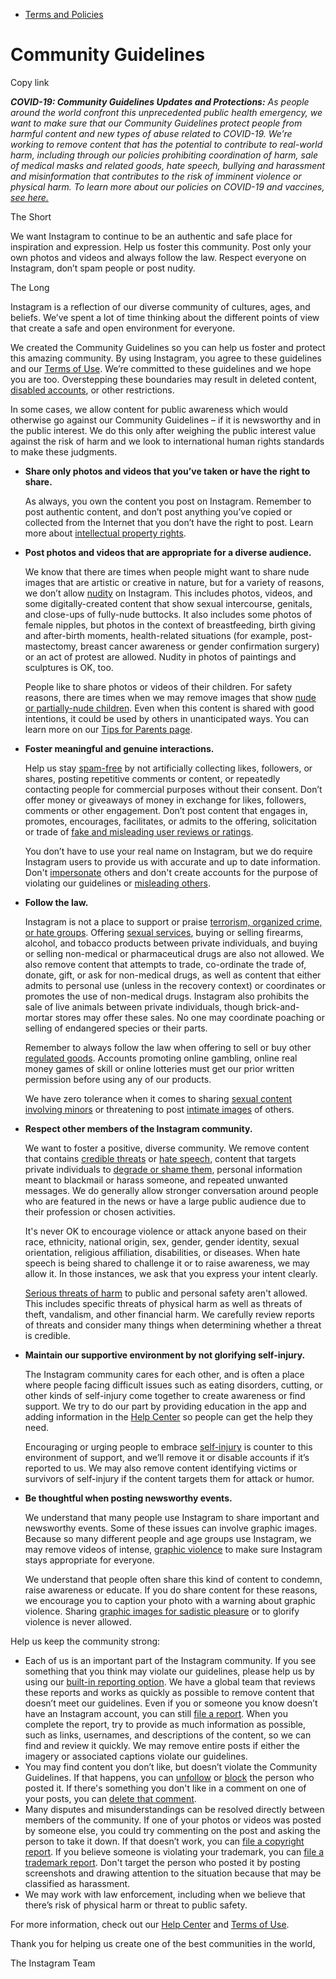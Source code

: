 * [Terms and Policies](https://help.instagram.com/1417489251945243/?helpref=breadcrumb)

Community Guidelines
====================

Copy link

_**COVID-19: Community Guidelines Updates and Protections:** As people around the world confront this unprecedented public health emergency, we want to make sure that our Community Guidelines protect people from harmful content and new types of abuse related to COVID-19. We’re working to remove content that has the potential to contribute to real-world harm, including through our policies prohibiting coordination of harm, sale of medical masks and related goods, hate speech, bullying and harassment and misinformation that contributes to the risk of imminent violence or physical harm. To learn more about our policies on COVID-19 and vaccines, [see here.](https://help.instagram.com/697825587576762?helpref=faq_content)_

The Short

We want Instagram to continue to be an authentic and safe place for inspiration and expression. Help us foster this community. Post only your own photos and videos and always follow the law. Respect everyone on Instagram, don’t spam people or post nudity.

The Long

Instagram is a reflection of our diverse community of cultures, ages, and beliefs. We’ve spent a lot of time thinking about the different points of view that create a safe and open environment for everyone.

We created the Community Guidelines so you can help us foster and protect this amazing community. By using Instagram, you agree to these guidelines and our [Terms of Use](https://www.instagram.com/legal/terms). We’re committed to these guidelines and we hope you are too. Overstepping these boundaries may result in deleted content, [disabled accounts](https://help.instagram.com/366993040048856?helpref=faq_content), or other restrictions.

In some cases, we allow content for public awareness which would otherwise go against our Community Guidelines – if it is newsworthy and in the public interest. We do this only after weighing the public interest value against the risk of harm and we look to international human rights standards to make these judgments.

* **Share only photos and videos that you’ve taken or have the right to share.**
    
    As always, you own the content you post on Instagram. Remember to post authentic content, and don’t post anything you’ve copied or collected from the Internet that you don’t have the right to post. Learn more about [intellectual property rights](https://help.instagram.com/126382350847838?helpref=faq_content).
    
* **Post photos and videos that are appropriate for a diverse audience.**
    
    We know that there are times when people might want to share nude images that are artistic or creative in nature, but for a variety of reasons, we don’t allow [nudity](https://l.instagram.com/?u=https%3A%2F%2Fwww.facebook.com%2Fcommunitystandards%2Fadult_nudity_sexual_activity&e=AT0MOuru6iHJjiOKF6uIRZP9iRSwD5tl0uhSfqujEJgF0gM8RA8xl7jatE-Gu5EvqWDPlMU5xpQbNmRgOqaf3t1PQXSUwWbD-tJk1Es4-farGugcufPT6B55UiZCWSF7Az8YRwwX5DCHvAKVChgpvg) on Instagram. This includes photos, videos, and some digitally-created content that show sexual intercourse, genitals, and close-ups of fully-nude buttocks. It also includes some photos of female nipples, but photos in the context of breastfeeding, birth giving and after-birth moments, health-related situations (for example, post-mastectomy, breast cancer awareness or gender confirmation surgery) or an act of protest are allowed. Nudity in photos of paintings and sculptures is OK, too.
    
    People like to share photos or videos of their children. For safety reasons, there are times when we may remove images that show [nude or partially-nude children](https://l.instagram.com/?u=https%3A%2F%2Fwww.facebook.com%2Fcommunitystandards%2Fchild_nudity_sexual_exploitation&e=AT0MOuru6iHJjiOKF6uIRZP9iRSwD5tl0uhSfqujEJgF0gM8RA8xl7jatE-Gu5EvqWDPlMU5xpQbNmRgOqaf3t1PQXSUwWbD-tJk1Es4-farGugcufPT6B55UiZCWSF7Az8YRwwX5DCHvAKVChgpvg). Even when this content is shared with good intentions, it could be used by others in unanticipated ways. You can learn more on our [Tips for Parents page](https://help.instagram.com/154475974694511/?helpref=faq_content).
    
* **Foster meaningful and genuine interactions.**
    
    Help us stay [spam-free](https://l.instagram.com/?u=https%3A%2F%2Fwww.facebook.com%2Fcommunitystandards%2Fspam&e=AT0MOuru6iHJjiOKF6uIRZP9iRSwD5tl0uhSfqujEJgF0gM8RA8xl7jatE-Gu5EvqWDPlMU5xpQbNmRgOqaf3t1PQXSUwWbD-tJk1Es4-farGugcufPT6B55UiZCWSF7Az8YRwwX5DCHvAKVChgpvg) by not artificially collecting likes, followers, or shares, posting repetitive comments or content, or repeatedly contacting people for commercial purposes without their consent. Don’t offer money or giveaways of money in exchange for likes, followers, comments or other engagement. Don’t post content that engages in, promotes, encourages, facilitates, or admits to the offering, solicitation or trade of [fake and misleading user reviews or ratings](https://l.instagram.com/?u=https%3A%2F%2Fwww.facebook.com%2Fcommunitystandards%2Ffraud_deception&e=AT0MOuru6iHJjiOKF6uIRZP9iRSwD5tl0uhSfqujEJgF0gM8RA8xl7jatE-Gu5EvqWDPlMU5xpQbNmRgOqaf3t1PQXSUwWbD-tJk1Es4-farGugcufPT6B55UiZCWSF7Az8YRwwX5DCHvAKVChgpvg).
    
    You don’t have to use your real name on Instagram, but we do require Instagram users to provide us with accurate and up to date information. Don't [impersonate](https://l.instagram.com/?u=https%3A%2F%2Fwww.facebook.com%2Fcommunitystandards%2Fmisrepresentation&e=AT0MOuru6iHJjiOKF6uIRZP9iRSwD5tl0uhSfqujEJgF0gM8RA8xl7jatE-Gu5EvqWDPlMU5xpQbNmRgOqaf3t1PQXSUwWbD-tJk1Es4-farGugcufPT6B55UiZCWSF7Az8YRwwX5DCHvAKVChgpvg) others and don't create accounts for the purpose of violating our guidelines or [misleading others](https://l.instagram.com/?u=https%3A%2F%2Ftransparency.fb.com%2Fpolicies%2Fcommunity-standards%2Finauthentic-behavior%2F&e=AT0MOuru6iHJjiOKF6uIRZP9iRSwD5tl0uhSfqujEJgF0gM8RA8xl7jatE-Gu5EvqWDPlMU5xpQbNmRgOqaf3t1PQXSUwWbD-tJk1Es4-farGugcufPT6B55UiZCWSF7Az8YRwwX5DCHvAKVChgpvg).
    
* **Follow the law.**
    
    Instagram is not a place to support or praise [terrorism, organized crime, or hate groups](https://l.instagram.com/?u=https%3A%2F%2Fwww.facebook.com%2Fcommunitystandards%2Fdangerous_individuals_organizations&e=AT0MOuru6iHJjiOKF6uIRZP9iRSwD5tl0uhSfqujEJgF0gM8RA8xl7jatE-Gu5EvqWDPlMU5xpQbNmRgOqaf3t1PQXSUwWbD-tJk1Es4-farGugcufPT6B55UiZCWSF7Az8YRwwX5DCHvAKVChgpvg). Offering [sexual services](https://l.instagram.com/?u=https%3A%2F%2Fwww.facebook.com%2Fcommunitystandards%2Fsexual_solicitation&e=AT0MOuru6iHJjiOKF6uIRZP9iRSwD5tl0uhSfqujEJgF0gM8RA8xl7jatE-Gu5EvqWDPlMU5xpQbNmRgOqaf3t1PQXSUwWbD-tJk1Es4-farGugcufPT6B55UiZCWSF7Az8YRwwX5DCHvAKVChgpvg), buying or selling firearms, alcohol, and tobacco products between private individuals, and buying or selling non-medical or pharmaceutical drugs are also not allowed. We also remove content that attempts to trade, co-ordinate the trade of, donate, gift, or ask for non-medical drugs, as well as content that either admits to personal use (unless in the recovery context) or coordinates or promotes the use of non-medical drugs. Instagram also prohibits the sale of live animals between private individuals, though brick-and-mortar stores may offer these sales. No one may coordinate poaching or selling of endangered species or their parts.
    
    Remember to always follow the law when offering to sell or buy other [regulated goods](https://l.instagram.com/?u=https%3A%2F%2Fwww.facebook.com%2Fcommunitystandards%2Fregulated_goods&e=AT0MOuru6iHJjiOKF6uIRZP9iRSwD5tl0uhSfqujEJgF0gM8RA8xl7jatE-Gu5EvqWDPlMU5xpQbNmRgOqaf3t1PQXSUwWbD-tJk1Es4-farGugcufPT6B55UiZCWSF7Az8YRwwX5DCHvAKVChgpvg). Accounts promoting online gambling, online real money games of skill or online lotteries must get our prior written permission before using any of our products.
    
    We have zero tolerance when it comes to sharing [sexual content involving minors](https://l.instagram.com/?u=https%3A%2F%2Fwww.facebook.com%2Fcommunitystandards%2Fchild_nudity_sexual_exploitation&e=AT0MOuru6iHJjiOKF6uIRZP9iRSwD5tl0uhSfqujEJgF0gM8RA8xl7jatE-Gu5EvqWDPlMU5xpQbNmRgOqaf3t1PQXSUwWbD-tJk1Es4-farGugcufPT6B55UiZCWSF7Az8YRwwX5DCHvAKVChgpvg) or threatening to post [intimate images](https://l.instagram.com/?u=https%3A%2F%2Fwww.facebook.com%2Fcommunitystandards%2Fsexual_exploitation_adults&e=AT0MOuru6iHJjiOKF6uIRZP9iRSwD5tl0uhSfqujEJgF0gM8RA8xl7jatE-Gu5EvqWDPlMU5xpQbNmRgOqaf3t1PQXSUwWbD-tJk1Es4-farGugcufPT6B55UiZCWSF7Az8YRwwX5DCHvAKVChgpvg) of others.
    
* **Respect other members of the Instagram community.**
    
    We want to foster a positive, diverse community. We remove content that contains [credible threats](https://l.instagram.com/?u=https%3A%2F%2Fwww.facebook.com%2Fcommunitystandards%2Fcredible_violence&e=AT0MOuru6iHJjiOKF6uIRZP9iRSwD5tl0uhSfqujEJgF0gM8RA8xl7jatE-Gu5EvqWDPlMU5xpQbNmRgOqaf3t1PQXSUwWbD-tJk1Es4-farGugcufPT6B55UiZCWSF7Az8YRwwX5DCHvAKVChgpvg) or [hate speech](https://l.instagram.com/?u=https%3A%2F%2Fwww.facebook.com%2Fcommunitystandards%2Fhate_speech&e=AT0MOuru6iHJjiOKF6uIRZP9iRSwD5tl0uhSfqujEJgF0gM8RA8xl7jatE-Gu5EvqWDPlMU5xpQbNmRgOqaf3t1PQXSUwWbD-tJk1Es4-farGugcufPT6B55UiZCWSF7Az8YRwwX5DCHvAKVChgpvg), content that targets private individuals to [degrade or shame them](https://l.instagram.com/?u=https%3A%2F%2Fwww.facebook.com%2Fcommunitystandards%2Fbullying&e=AT0MOuru6iHJjiOKF6uIRZP9iRSwD5tl0uhSfqujEJgF0gM8RA8xl7jatE-Gu5EvqWDPlMU5xpQbNmRgOqaf3t1PQXSUwWbD-tJk1Es4-farGugcufPT6B55UiZCWSF7Az8YRwwX5DCHvAKVChgpvg), personal information meant to blackmail or harass someone, and repeated unwanted messages. We do generally allow stronger conversation around people who are featured in the news or have a large public audience due to their profession or chosen activities.
    
    It's never OK to encourage violence or attack anyone based on their race, ethnicity, national origin, sex, gender, gender identity, sexual orientation, religious affiliation, disabilities, or diseases. When hate speech is being shared to challenge it or to raise awareness, we may allow it. In those instances, we ask that you express your intent clearly.
    
    [Serious threats of harm](https://l.instagram.com/?u=https%3A%2F%2Fwww.facebook.com%2Fcommunitystandards%2Fcredible_violence&e=AT0MOuru6iHJjiOKF6uIRZP9iRSwD5tl0uhSfqujEJgF0gM8RA8xl7jatE-Gu5EvqWDPlMU5xpQbNmRgOqaf3t1PQXSUwWbD-tJk1Es4-farGugcufPT6B55UiZCWSF7Az8YRwwX5DCHvAKVChgpvg) to public and personal safety aren't allowed. This includes specific threats of physical harm as well as threats of theft, vandalism, and other financial harm. We carefully review reports of threats and consider many things when determining whether a threat is credible.
    
* **Maintain our supportive environment by not glorifying self-injury.**
    
    The Instagram community cares for each other, and is often a place where people facing difficult issues such as eating disorders, cutting, or other kinds of self-injury come together to create awareness or find support. We try to do our part by providing education in the app and adding information in the [Help Center](https://help.instagram.com/) so people can get the help they need.
    
    Encouraging or urging people to embrace [self-injury](https://l.instagram.com/?u=https%3A%2F%2Fwww.facebook.com%2Fcommunitystandards%2Fsuicide_self_injury_violence&e=AT0MOuru6iHJjiOKF6uIRZP9iRSwD5tl0uhSfqujEJgF0gM8RA8xl7jatE-Gu5EvqWDPlMU5xpQbNmRgOqaf3t1PQXSUwWbD-tJk1Es4-farGugcufPT6B55UiZCWSF7Az8YRwwX5DCHvAKVChgpvg) is counter to this environment of support, and we’ll remove it or disable accounts if it’s reported to us. We may also remove content identifying victims or survivors of self-injury if the content targets them for attack or humor.
    
* **Be thoughtful when posting newsworthy events.**
    
    We understand that many people use Instagram to share important and newsworthy events. Some of these issues can involve graphic images. Because so many different people and age groups use Instagram, we may remove videos of intense, [graphic violence](https://l.instagram.com/?u=https%3A%2F%2Fwww.facebook.com%2Fcommunitystandards%2Fgraphic_violence&e=AT0MOuru6iHJjiOKF6uIRZP9iRSwD5tl0uhSfqujEJgF0gM8RA8xl7jatE-Gu5EvqWDPlMU5xpQbNmRgOqaf3t1PQXSUwWbD-tJk1Es4-farGugcufPT6B55UiZCWSF7Az8YRwwX5DCHvAKVChgpvg) to make sure Instagram stays appropriate for everyone.
    
    We understand that people often share this kind of content to condemn, raise awareness or educate. If you do share content for these reasons, we encourage you to caption your photo with a warning about graphic violence. Sharing [graphic images for sadistic pleasure](https://l.instagram.com/?u=https%3A%2F%2Fwww.facebook.com%2Fcommunitystandards%2Fcruel_insensitive&e=AT0MOuru6iHJjiOKF6uIRZP9iRSwD5tl0uhSfqujEJgF0gM8RA8xl7jatE-Gu5EvqWDPlMU5xpQbNmRgOqaf3t1PQXSUwWbD-tJk1Es4-farGugcufPT6B55UiZCWSF7Az8YRwwX5DCHvAKVChgpvg) or to glorify violence is never allowed.
    

Help us keep the community strong:

* Each of us is an important part of the Instagram community. If you see something that you think may violate our guidelines, please help us by using our [built-in reporting option](https://help.instagram.com/165828726894770?helpref=faq_content). We have a global team that reviews these reports and works as quickly as possible to remove content that doesn’t meet our guidelines. Even if you or someone you know doesn’t have an Instagram account, you can still [file a report](https://help.instagram.com/contact/383679321740945). When you complete the report, try to provide as much information as possible, such as links, usernames, and descriptions of the content, so we can find and review it quickly. We may remove entire posts if either the imagery or associated captions violate our guidelines.
* You may find content you don’t like, but doesn’t violate the Community Guidelines. If that happens, you can [unfollow](https://help.instagram.com/286340048138725?helpref=faq_content) or [block](https://help.instagram.com/426700567389543/?helpref=faq_content) the person who posted it. If there's something you don't like in a comment on one of your posts, you can [delete that comment](https://help.instagram.com/289098941190483?helpref=faq_content).
* Many disputes and misunderstandings can be resolved directly between members of the community. If one of your photos or videos was posted by someone else, you could try commenting on the post and asking the person to take it down. If that doesn’t work, you can [file a copyright report](https://help.instagram.com/126382350847838?helpref=faq_content). If you believe someone is violating your trademark, you can [file a trademark report](https://help.instagram.com/222826637847963?helpref=faq_content). Don't target the person who posted it by posting screenshots and drawing attention to the situation because that may be classified as harassment.
* We may work with law enforcement, including when we believe that there’s risk of physical harm or threat to public safety.

For more information, check out our [Help Center](https://help.instagram.com/) and [Terms of Use](https://l.instagram.com/?u=http%3A%2F%2Finstagram.com%2Flegal%2Fterms%2F%23&e=AT0MOuru6iHJjiOKF6uIRZP9iRSwD5tl0uhSfqujEJgF0gM8RA8xl7jatE-Gu5EvqWDPlMU5xpQbNmRgOqaf3t1PQXSUwWbD-tJk1Es4-farGugcufPT6B55UiZCWSF7Az8YRwwX5DCHvAKVChgpvg).

Thank you for helping us create one of the best communities in the world,

The Instagram Team